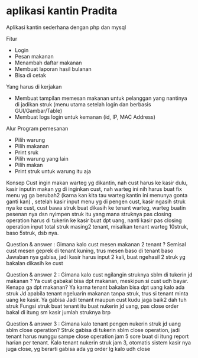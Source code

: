 # aplikasi kantin Pradita
Aplikasi kantin sederhana dengan php dan mysql

Fitur
- Login
- Pesan makanan
- Menambah daftar makanan
- Membuat laporan hasil bulanan
- Bisa di cetak

Yang harus di kerjakan
- Membuat tampilan memesan makanan untuk pelanggan yang nantinya di jadikan struk (menu utama setelah login dan berbasis GUI/Gambar/Table)
- Membuat logs login untuk kemanan (id, IP, MAC Address)

Alur Program pemesanan
- Pilih warung
- Pilih makanan
- Print sruk
- Pilih warung yang lain
- Pilih makan
- Print struk untuk warung itu aja

Konsep
Cust ingin makan warteg yg dikantin, nah cust harus ke kasir dulu, kasir inputin makan yg di inginkan cust, nah warteg ini nih harus buat fix menu yg ga berubah2 (karna kan kita tau warteg kantin ini menunya gonta ganti kan) , setelah kasir input menu yg di pengen cust, kasir ngasih struk nya ke cust, cust bawa struk buat dikasih ke tenant warteg, warteg buatin pesenan nya dsn nyimpen struk itu yang mana struknya pas closing operation harus di tukerin ke kasir buat dpt uang, nanti kasir pas closing operation input total struk masing2 tenant, misalkan tenant warteg 10struk, baso 5struk, dsb nya.

Question & answer :
Gimana kalo cust mesen makanan 2 tenant ? Semisal cust mesen geprek di tenant kuning, trus mesen baso di tenant baso
Jawaban nya gabisa, jadi kasir harus input 2 kali, buat ngehasil 2 struk yg bakalan dikasih ke cust

Question & answer 2 :
Gimana kalo cust ngilangin struknya sblm di tukerin jd makanan ? Ya cust gabakal bisa dpt makanan, meskipun si cust udh bayar.
Kenapa ga dpt makanan? Ya karna tenant bakalan bisa dpt uang kalo ada struk
Jd apabila tenant ngeluarin makanan tanpa struk, trus si tenant minta uang ke kasir. Ya gabisa
Jadi tenant maupun cust kudu jaga baik2 dah tuh struk
Fungsi struk buat tenant itu buat nukerin jd uang, pas close order bakal di itung sm kasir jumlah struknya brp

Question & answer 3 :
Gimana kalo tenant pengen nukerin struk jd uang sblm close operation?
Struk gabisa di tukerin sblm close operation, jadi tenant harus nunggu sampe close operation jam 5 sore buat di itung report harian per tenant.
Kalo tenant nukerin struk jam 3, otomatis sistem kasir nya juga close, yg berarti gabisa ada yg order lg kalo udh close